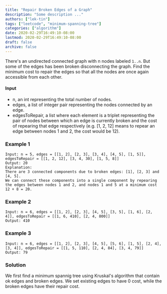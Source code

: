 ```yaml
---
title: "Repair Broken Edges of a Graph"
description: "Some description ..."
authors: ["lek-tin"]
tags: ["leetcode", "minimum-spanning-tree"]
categories: ["algorithm"]
date: 2020-02-29T16:49:10-08:00
lastmod: 2020-02-29T16:49:10-08:00
draft: false
archive: false
---
```

There's an undirected connected graph with n nodes labeled `1..n`. But some of the edges has been broken disconnecting the graph. Find the minimum cost to repair the edges so that all the nodes are once again accessible from each other.  

#### Input
- n, an int representing the total number of nodes.
- edges, a list of integer pair representing the nodes connected by an edge.
- edgesToRepair, a list where each element is a triplet representing the pair of nodes between which an edge is currently broken and the cost of repearing that edge respectively (e.g. [1, 2, 12] means to repear an edge between nodes 1 and 2, the cost would be 12).

### Example 1

```
Input: n = 5, edges = [[1, 2], [2, 3], [3, 4], [4, 5], [1, 5]], edgesToRepair = [[1, 2, 12], [3, 4, 30], [1, 5, 8]]
Output: 20
Explanation:
There are 3 connected components due to broken edges: [1], [2, 3] and [4, 5].
We can connect these components into a single component by repearing the edges between nodes 1 and 2, and nodes 1 and 5 at a minimum cost 12 + 8 = 20.
```

### Example 2

```
Input: n = 6, edges = [[1, 2], [2, 3], [4, 5], [3, 5], [1, 6], [2, 4]], edgesToRepair = [[1, 6, 410], [2, 4, 800]]
Output: 410
```

### Example 3

```
Input: n = 6, edges = [[1, 2], [2, 3], [4, 5], [5, 6], [1, 5], [2, 4], [3, 4]], edgesToRepair = [[1, 5, 110], [2, 4, 84], [3, 4, 79]]
Output: 79
```

### Solution

We first find a minimum spannig tree using Kruskal's algorithm that contain ok edges and broken edges. We set existing edges to have 0 cost, while the broken edges have their repair cost.
